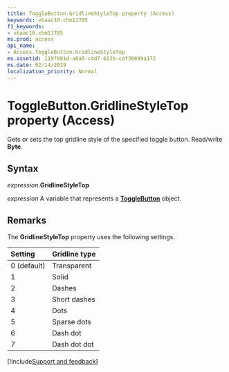 ```yaml
---
title: ToggleButton.GridlineStyleTop property (Access)
keywords: vbaac10.chm11785
f1_keywords:
- vbaac10.chm11785
ms.prod: access
api_name:
- Access.ToggleButton.GridlineStyleTop
ms.assetid: 119f981d-a6a5-c4d7-613b-cef36699a172
ms.date: 02/14/2019
localization_priority: Normal
---
```



# ToggleButton.GridlineStyleTop property (Access)

Gets or sets the top gridline style of the specified toggle button. Read/write **Byte**.

## Syntax

_expression_.**GridlineStyleTop**

_expression_ A variable that represents a **[ToggleButton](Access.ToggleButton.md)** object.


## Remarks

The **GridlineStyleTop** property uses the following settings.

|Setting|Gridline type|
|:-----|:-----|
|0 (default)|Transparent|
|1|Solid|
|2|Dashes|
|3|Short dashes|
|4|Dots|
|5|Sparse dots|
|6|Dash dot|
|7|Dash dot dot|



[!include[Support and feedback](~/includes/feedback-boilerplate.md)]


